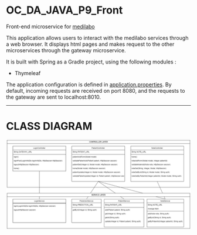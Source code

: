 # OC_DA_JAVA_P9_Front

Front-end microservice for [medilabo](https://github.com/SimonArduin/OC_DA_JAVA_P9_Medilabo)

This application allows users to interact with the medilabo services through a web browser. It displays html pages and makes request to the other microservices through the gateway microservice.

It is built with Spring as a Gradle project, using the following modules :
- Thymeleaf

The application configuration is defined in [application.properties](front/src/main/resources/application.properties). By default, incoming requests are received on port 8080, and the requests to the gateway are sent to localhost:8010.

***
# CLASS DIAGRAM
![Class Diagram](class_diagram.png)
